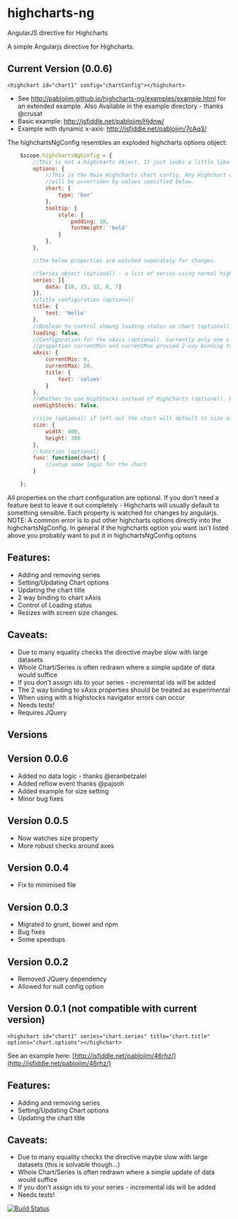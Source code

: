 highcharts-ng
=============

AngularJS directive for Highcharts

A simple Angularjs directive for Highcharts.

Current Version (0.0.6)
---------------

`<highchart id="chart1" config="chartConfig"></highchart>`

- See http://pablojim.github.io/highcharts-ng/examples/example.html for an extended example. Also Available in the example directory - thanks @crusat
- Basic example: http://jsfiddle.net/pablojim/Hjdnw/
- Example with dynamic x-axis: http://jsfiddle.net/pablojim/7cAq3/

The highchartsNgConfig resembles an exploded highcharts options object:


```javascript
    $scope.highchartsNgConfig = {
        //This is not a highcharts object. It just looks a little like one!
        options: {
            //This is the Main Highcharts chart config. Any Highchart options are valid here.
            //will be ovverriden by values specified below.
            chart: {
                type: 'bar'
            },
            tooltip: {
                style: {
                    padding: 10,
                    fontWeight: 'bold'
                }
            },
        },

        //The below properties are watched separately for changes.

        //Series object (optional) - a list of series using normal highcharts series options.
        series: [{
            data: [10, 15, 12, 8, 7]
        }],
        //Title configuration (optional)
        title: {
            text: 'Hello'
        },
        //Boolean to control showng loading status on chart (optional)
        loading: false,
        //Configuration for the xAxis (optional). Currently only one x axis can be dynamically controlled.
        //properties currentMin and currentMax provied 2-way binding to the chart's maximimum and minimum
        xAxis: {
            currentMin: 0,
            currentMax: 20,
            title: {
                text: 'values'
            }
        },
        //Whether to use HighStocks instead of HighCharts (optional). Defaults to false.
        useHighStocks: false,

        //size (optional) if left out the chart will default to size of the div or something sensible.
        size: {
            width: 400,
            height: 300
        },
        //function (optional)
        func: function(chart) {
            //setup some logic for the chart
        }

    };
```

All properties on the chart configuration are optional. If you don't need a feature best to leave it out completely - Highcharts will usually default to something sensible. Each property is watched for changes by angularjs.
NOTE:
A common error is to put other highcharts options directly into the highchartsNgConfig.
In general if the highcharts option you want isn't listed above you probably want to put it in highchartsNgConfig.options

Features:
---------

- Adding and removing series
- Setting/Updating Chart options
- Updating the chart title
- 2 way binding to chart xAxis
- Control of Loading status
- Resizes with screen size changes.


Caveats:
--------

- Due to many equality checks the directive maybe slow with large datasets
- Whole Chart/Series is often redrawn where a simple update of data would suffice
- If you don't assign ids to your series - incremental ids will be added
- The 2 way binding to xAxis properties should be treated as experimental
- When using with a highstocks navigator errors can occur
- Needs tests!
- Requires JQuery


Versions
--------------


Version 0.0.6
----------------
- Added no data logic - thanks @eranbetzalel
- Added reflow event thanks @pajooh
- Added example for size setting
- Minor bug fixes


Version 0.0.5
----------------
- Now watches size property
- More robust checks around axes


Version 0.0.4
----------------
- Fix to minimised file

Version 0.0.3
----------------
- Migrated to grunt, bower and npm
- Bug fixes
- Some speedups

Version 0.0.2
----------------
- Removed JQuery dependency
- Allowed for null config option


Version 0.0.1 (not compatible with current version)
----------------

`<highchart id="chart1" series="chart.series" title="chart.title" options="chart.options"></highchart>`

See an example here: [http://jsfiddle.net/pablojim/46rhz/](http://jsfiddle.net/pablojim/46rhz/)

Features:
---------

- Adding and removing series
- Setting/Updating Chart options
- Updating the chart title


Caveats:
--------

- Due to many equality checks the directive maybe slow with large datasets (this is solvable though...)
- Whole Chart/Series is often redrawn where a simple update of data would suffice
- If you don't assign ids to your series - incremental ids will be added
- Needs tests!



[![Build Status](https://travis-ci.org/pablojim/highcharts-ng.png)](https://travis-ci.org/pablojim/highcharts-ng)
